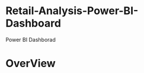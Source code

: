 # Retail-Analysis-Power-BI-Dashboard
Power BI Dashborad

# OverView
[](https://github.com/AbdulJabbar64/Retail-Analysis-Power-BI-Dashboard/blob/main/Retail%20Analysis/images/rt2.PNG)
